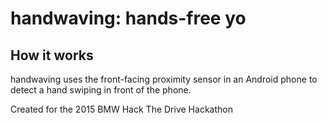 # handwaving: hands-free yo

## How it works
handwaving uses the front-facing proximity sensor in an Android phone to detect a hand swiping in front of the phone.

Created for the 2015 BMW Hack The Drive Hackathon
